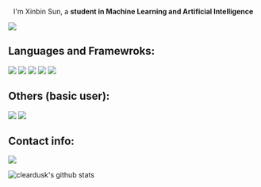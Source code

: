 <p align="center">
I'm Xinbin Sun, a <b> student in Machine Learning and Artificial Intelligence</b>
  
 [<img src="https://img.shields.io/badge/web-000000?style=for-the-badge&logo=wordpress&logoColor=white" />](https://sunxinbin.cn/)
  
## Languages and Framewroks:
  
  <img src="https://img.shields.io/badge/Python-FFD43B?style=for-the-badge&logo=python&logoColor=darkgreen" /> <img src="https://img.shields.io/badge/Numpy-777BB4?style=for-the-badge&logo=numpy&logoColor=white" /> <img src="https://img.shields.io/badge/Pandas-2C2D72?style=for-the-badge&logo=pandas&logoColor=white" /> <img src="https://img.shields.io/badge/PyTorch-EE4C2C?style=for-the-badge&logo=PyTorch&logoColor=white" /> <img src="https://img.shields.io/badge/Plotly-239120?style=for-the-badge&logo=plotly&logoColor=white" />
## Others (basic user):
  <img src="https://img.shields.io/badge/HTML5-E34F26?style=for-the-badge&logo=html5&logoColor=white" /> <img src="https://img.shields.io/badge/Git-F05032?style=for-the-badge&logo=git&logoColor=white" />
## Contact info:
  [<img src="https://img.shields.io/badge/mail-D14836?style=for-the-badge&logo=gmail&logoColor=white" />](mailto:xinbinsun@gmail.com)
  
![cleardusk's github stats](https://github-readme-stats.vercel.app/api?&username=xinbinsun&show_icons=true&count_private=true&hide=prs&theme=onedark)
<!---
xinbinsun/xinbinsun is a ✨ special ✨ repository because its `README.md` (this file) appears on your GitHub profile.
You can click the Preview link to take a look at your changes.
--->

